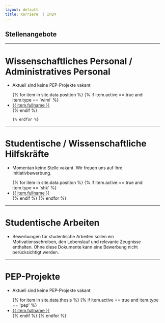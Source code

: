 ```yaml
---
layout: default
title: Karriere  | IPEM
---
```


## Stellenangebote

---

# Wissenschaftliches Personal / Administratives Personal

- Aktuell sind keine PEP-Projekte vakant

<ul>
    {% for item in site.data.position %}
        {% if item.active == true and item.type == 'wimi' %}
            <li>
                <a href="{{ site.baseurl }}/career/download/{{ item.file }}">{{ item.fullname }}</a>
            </li>
        {% endif %}
        
    {% endfor %}
</ul>

---

# Studentische / Wissenschaftliche Hilfskräfte 

- Momentan keine Stelle vakant. Wir freuen uns auf Ihre Initiativbewerbung.

<ul>
    {% for item in site.data.position %}
        {% if item.active == true and item.type == 'shk' %}
            <li>
                <a href="{{ site.baseurl }}/career/download/{{ item.file }}">{{ item.fullname }}</a>
            </li>
        {% endif %}
    {% endfor %}
</ul>

---

# Studentische Arbeiten 
- Bewerbungen für studentische Arbeiten sollen ein Motivationsschreiben, den Lebenslauf und relevante Zeugnisse enthalten. Ohne diese Dokumente kann eine Bewerbung nicht berücksichtigt werden.

---

# PEP-Projekte

- Aktuell sind keine PEP-Projekte vakant

<ul>
    {% for item in site.data.thesis %}
        {% if item.active == true and item.type == 'pep' %}
            <li>
                <a href="{{ site.baseurl }}/career/download/{{ item.file }}">{{ item.fullname }}</a>
            </li>
        {% endif %}
    {% endfor %}
</ul>